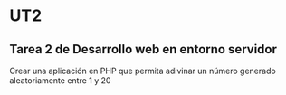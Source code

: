 # UT2
## Tarea 2 de Desarrollo web en entorno servidor

Crear una aplicación en PHP que permita adivinar un número generado aleatoriamente entre 1 y 20
